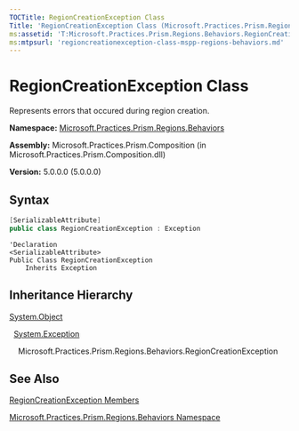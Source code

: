 ```yaml
---
TOCTitle: RegionCreationException Class
Title: 'RegionCreationException Class (Microsoft.Practices.Prism.Regions.Behaviors)'
ms:assetid: 'T:Microsoft.Practices.Prism.Regions.Behaviors.RegionCreationException'
ms:mtpsurl: 'regioncreationexception-class-mspp-regions-behaviors.md'
---
```



# RegionCreationException Class

Represents errors that occured during region creation.

**Namespace:** [Microsoft.Practices.Prism.Regions.Behaviors](/patterns-practices/reference/mspp-regions-behaviors-namespace)

**Assembly:** Microsoft.Practices.Prism.Composition (in Microsoft.Practices.Prism.Composition.dll)

**Version:** 5.0.0.0 (5.0.0.0)

## Syntax

```C#
[SerializableAttribute]
public class RegionCreationException : Exception
```

```VB
'Declaration
<SerializableAttribute>
Public Class RegionCreationException
	Inherits Exception
```
## Inheritance Hierarchy

[System.Object](http://msdn.microsoft.com/en-us/library/e5kfa45b)

  [System.Exception](http://msdn2.microsoft.com/en-us/library/c18k6c59)

    Microsoft.Practices.Prism.Regions.Behaviors.RegionCreationException

## See Also

[RegionCreationException Members](/patterns-practices/reference/regioncreationexception-members-mspp-regions-behaviors)

[Microsoft.Practices.Prism.Regions.Behaviors Namespace](/patterns-practices/reference/mspp-regions-behaviors-namespace)
